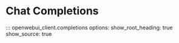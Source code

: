 # Chat Completions

::: openwebui_client.completions
    options:
      show_root_heading: true
      show_source: true
